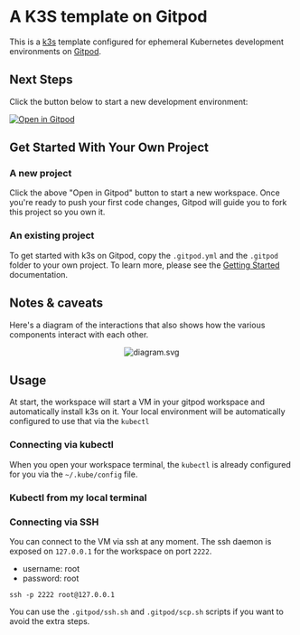 # A K3S template on Gitpod

This is a [k3s](https://k3s.io//) template configured for ephemeral Kubernetes development environments on [Gitpod](https://www.gitpod.io/).

## Next Steps

Click the button below to start a new development environment:

[![Open in Gitpod](https://gitpod.io/button/open-in-gitpod.svg)](https://gitpod.io/#https://github.com/zwindler/gitpod-template-k3s)

## Get Started With Your Own Project

### A new project

Click the above "Open in Gitpod" button to start a new workspace. Once you're ready to push your first code changes, Gitpod will guide you to fork this project so you own it.

### An existing project

To get started with k3s on Gitpod, copy the `.gitpod.yml` and the `.gitpod` folder to your own project. To learn more, please see the [Getting Started](https://www.gitpod.io/docs/getting-started) documentation.

## Notes & caveats


Here's a diagram of the interactions that also shows how the various components interact with each other.

<center>

![diagram.svg](diagram.svg)

</center>

## Usage

At start, the workspace will start a VM in your gitpod workspace and
automatically install k3s on it. Your local environment will be automatically
configured to use that via the `kubectl`


### Connecting via kubectl

When you open your workspace terminal, the `kubectl` is already configured for you
via the `~/.kube/config` file.

### Kubectl from my local terminal


### Connecting via SSH

You can connect to the VM via ssh at any moment. The ssh daemon
is exposed on `127.0.0.1` for the workspace on port `2222`.

- username: root
- password: root

```console
ssh -p 2222 root@127.0.0.1
```

You can use the `.gitpod/ssh.sh` and `.gitpod/scp.sh` scripts if you want to
avoid the extra steps.
